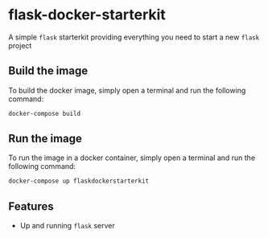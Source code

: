 # flask-docker-starterkit

A simple `flask` starterkit providing everything you need to start a new `flask` project

## Build the image

To build the docker image, simply open a terminal and run the following command:

```bash
docker-compose build
```

## Run the image

To run the image in a docker container, simply open a terminal and run the following command:

```bash
docker-compose up flaskdockerstarterkit
```

## Features

- Up and running `flask` server